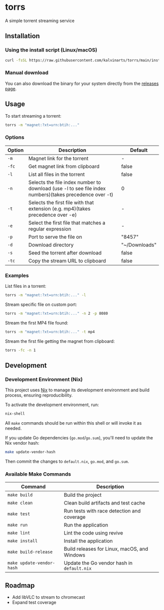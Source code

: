# torrs

A simple torrent streaming service

## Installation

### Using the install script (Linux/macOS)

```bash
curl -fsSL https://raw.githubusercontent.com/kalvinarts/torrs/main/install.sh | sh
```

### Manual download

You can also download the binary for your system directly from the [releases page](https://github.com/kalvinarts/torrs/releases/latest).

## Usage

To start streaming a torrent:

```bash
torrs -m "magnet:?xt=urn:btih:..." 
```

### Options

| Option | Description | Default |
|--------|-------------|---------|
| `-m` | Magnet link for the torrent | - |
| `-fc` | Get magnet link from clipboard | false |
| `-l` | List all files in the torrent | false |
| `-n` | Selects the file index number to download (use -l to see file index numbers)(takes precedence over -t) | 0 |
| `-t` | Selects the first file with that extension (e.g. mp4)(takes precedence over -e) | - |
| `-e` | Select the first file that matches a regular expression | - |
| `-p` | Port to serve the file on | "8457" |
| `-d` | Download directory | "~/Downloads" |
| `-s` | Seed the torrent after download | false |
| `-tc` | Copy the stream URL to clipboard | false |

### Examples

List files in a torrent:
```bash
torrs -m "magnet:?xt=urn:btih:..." -l
```

Stream specific file on custom port:
```bash
torrs -m "magnet:?xt=urn:btih:..." -n 2 -p 8080
```

Stream the first MP4 file found:
```bash
torrs -m "magnet:?xt=urn:btih:..." -t mp4
```

Stream the first file getting the magnet from clipboard:
```bash
torrs -fc -n 1
```

## Development

### Development Environment (Nix)

This project uses [Nix](https://nixos.org/) to manage its development environment and build process, ensuring reproducibility.

To activate the development environment, run:
```bash
nix-shell
```
All `make` commands should be run within this shell or will invoke it as needed.

If you update Go dependencies (`go.mod`/`go.sum`), you'll need to update the Nix vendor hash:
```bash
make update-vendor-hash
```
Then commit the changes to `default.nix`, `go.mod`, and `go.sum`.

### Available Make Commands

| Command | Description |
|---------|-------------|
| `make build` | Build the project |
| `make clean` | Clean build artifacts and test cache |
| `make test` | Run tests with race detection and coverage |
| `make run` | Run the application |
| `make lint` | Lint the code using revive |
| `make install` | Install the application |
| `make build-release` | Build releases for Linux, macOS, and Windows |
| `make update-vendor-hash` | Update the Go vendor hash in `default.nix` |

## Roadmap
 - Add libVLC to stream to chromecast
 - Expand test coverage